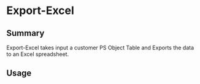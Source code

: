 # Export-Excel
## Summary
Export-Excel takes input a customer PS Object Table and Exports the data to an Excel spreadsheet.

## Usage

## 
